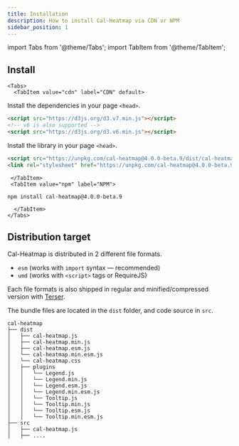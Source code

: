 ```yaml
---
title: Installation
description: How to install Cal-Heatmap via CDN or NPM
sidebar_position: 1
---
```


import Tabs from '@theme/Tabs';
import TabItem from '@theme/TabItem';

## Install

```mdx-code-block
<Tabs>
  <TabItem value="cdn" label="CDN" default>
```

Install the dependencies in your page `<head>`.

```html
<script src="https://d3js.org/d3.v7.min.js"></script>
<!-- v6 is also supported -->
<script src="https://d3js.org/d3.v6.min.js"></script>
```

Install the library in your page `<head>`.

```html
<script src="https://unpkg.com/cal-heatmap@4.0.0-beta.9/dist/cal-heatmap.min.js"></script>
<link rel="stylesheet" href="https://unpkg.com/cal-heatmap@4.0.0-beta.9/dist/cal-heatmap.css"></script>
```

```mdx-code-block
 </TabItem>
 <TabItem value="npm" label="NPM">
```

```
npm install cal-heatmap@4.0.0-beta.9
```

```mdx-code-block
  </TabItem>
</Tabs>
```

## Distribution target

Cal-Heatmap is distributed in 2 different file formats.

- `esm` (works with `import` syntax — recommended)
- `umd` (works with `<script>` tags or RequireJS)

Each file formats is also shipped in regular and minified/compressed version with [Terser](https://github.com/terser/terser).

The bundle files are located in the `dist` folder, and code source in `src`.

```
cal-heatmap
├── dist
│   ├── cal-heatmap.js
│   ├── cal-heatmap.min.js
│   ├── cal-heatmap.esm.js
│   └── cal-heatmap.min.esm.js
│   └── cal-heatmap.css
│   ├── plugins
│   │   └── Legend.js
│   │   └── Legend.min.js
│   │   └── Legend.esm.js
│   │   └── Legend.min.esm.js
│   │   └── Tooltip.js
│   │   └── Tooltip.min.js
│   │   └── Tooltip.esm.js
│   │   └── Tooltip.min.esm.js
├── src
│   ├── cal-heatmap.js
│   ├── ....

```
